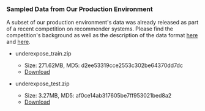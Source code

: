 ### Sampled Data from Our Production Environment

A subset of our production environment's data was already released as part of a recent competition on recommender systems.
Please find the competition's background as well as the description of the data format [here](https://tianchi.aliyun.com/competition/entrance/231785/information) and [here](https://tianchi.aliyun.com/forum/postDetail?postId=102089).

* underexpose_train.zip
    * Size: 271.62MB, MD5: d2ee53319cce2553c302be64370dd7dc
    * [Download](http://tianchi-public-us-east-download.oss-us-east-1.aliyuncs.com/231785/underexpose_train.zip)

* underexpose_test.zip
    * Size: 3.27MB, MD5: af0ce14ab317605be7ff953021bed8a2
    * [Download](http://tianchi-public-us-east-download.oss-us-east-1.aliyuncs.com/231785/underexpose_test.zip)
